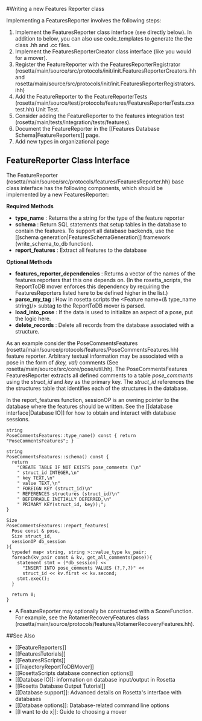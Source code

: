#Writing a new Features Reporter class


Implementing a FeaturesReporter involves the following steps:

1.  Implement the FeaturesReporter class interface (see directly below). In addition to below, you can also use code_templates to generate the the class .hh and .cc files. 
2.  Implement the FeaturesReporterCreator class interface (like you would for a mover).
3.  Register the FeatureReporter with the FeaturesReporterRegistrator (rosetta/main/source/src/protocols/init/init.FeaturesReporterCreators.ihh and rosetta/main/source/src/protocols/init/init.FeaturesReporterRegistrators.ihh)
4.  Add the FeatureReporter to the FeatureReporterTests (rosetta/main/source/test/protocols/features/FeaturesReporterTests.cxxtest.hh) Unit Test.
5.  Consider adding the FeatureReporter to the features integration test (rosetta/main/tests/integration/tests/features).
6.  Document the FeatureReporter in the [[Features Database Schema|FeatureReporters]] page.
7.  Add new types in <FeatureReporters> organizational page

FeatureReporter Class Interface
-------------------------------

The FeatureReporter (rosetta/main/source/src/protocols/features/FeaturesReporter.hh) base class interface has the following components, which should be implemented by a new FeaturesReporter:

**Required Methods**

-   **type\_name** : Returns the a string for the type of the feature reporter
-   **schema** : Return SQL statements that setup tables in the database to contain the features. To support all database backends, use the [[schema generation|FeaturesSchemaGeneration]] framework (write\_schema\_to\_db function).
-   **report\_features** : Extract all features to the database

**Optional Methods**

-   **features\_reporter\_dependencies** : Returns a vector of the names of the features reporters that this one depends on. (In the rosetta\_scripts, the ReportToDB mover enforces this dependency by requiring the FeaturesReporters listed here to be defined higher in the list.)
-   **parse\_my\_tag** : How in rosetta scripts the \<Feature name=(& type\_name string)/\> subtag to the ReportToDB mover is parsed.
-   **load\_into\_pose** : If the data is used to initialize an aspect of a pose, put the logic here.
-   **delete\_records** : Delete all records from the database associated with a structure.

As an example consider the PoseCommentsFeatures (rosetta/main/source/protocols/features/PoseCommentsFeatures.hh) feature reporter. Arbitrary textual information may be associated with a pose in the form of *(key, val)* comments (See rosetta/main/source/src/core/pose/util.hh). The PoseCommentsFeatures FeaturesReporter extracts all defined comments to a table *pose\_comments* using the *struct\_id* and *key* as the primary key. The *struct\_id* references the the structures table that identifies each of the structures in the database.

In the report\_features function, sessionOP is an owning pointer to the database where the features should be written. See the [[database interface|Database IO]] for how to obtain and interact with database sessions.

    string
    PoseCommentsFeatures::type_name() const { return "PoseCommentsFeatures"; }

    string
    PoseCommentsFeatures::schema() const {
      return
        "CREATE TABLE IF NOT EXISTS pose_comments (\n"
        " struct_id INTEGER,\n"
        " key TEXT,\n"
        " value TEXT,\n"
        " FOREIGN KEY (struct_id)\n"
        " REFERENCES structures (struct_id)\n"
        " DEFERRABLE INITIALLY DEFERRED,\n"
        " PRIMARY KEY(struct_id, key));";
    }

    Size
    PoseCommentsFeatures::report_features(
      Pose const & pose,
      Size struct_id,
      sessionOP db_session
    ){  
      typedef map< string, string >::value_type kv_pair;
      foreach(kv_pair const & kv, get_all_comments(pose)){
        statement stmt = (*db_session) <<
          "INSERT INTO pose_comments VALUES (?,?,?)" <<
          struct_id << kv.first << kv.second;
        stmt.exec();
      }
      
      return 0;
    }

-   A FeatureReporter may optionally be constructed with a ScoreFunction. For example, see the RotamerRecoveryFeatures class (rosetta/main/source/protocols/features/RotamerRecoveryFeatures.hh).

##See Also

* [[FeatureReporters]]
* [[FeaturesTutorials]]
* [[FeaturesRScripts]]
* [[TrajectoryReportToDBMover]]
* [[RosettaScripts database connection options]]
* [[Database IO]]: information on database input/output in Rosetta
* [[Rosetta Database Output Tutorial]]
* [[Database support]]: Advanced details on Rosetta's interface with databases
* [[Database options]]: Database-related command line options
* [[I want to do x]]: Guide to choosing a mover
